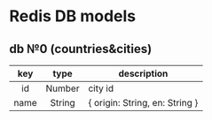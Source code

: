 # Redis DB models

## db №0 (countries&cities)

|key         |type        |description                   |
|:-:         |:-:         |--                            |
|id          |Number      |city id                       |
|name        |String      |{ origin: String, en: String }|

